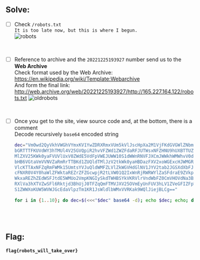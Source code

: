 ## Solve:

- [ ] Check `/robots.txt` <br>
	`It is too late now, but this is where I begun.`
	<br>
	![robots](https://user-images.githubusercontent.com/93029180/210171042-e723014c-26ad-427f-89cf-64469edc0c7e.png)


<br>

- [ ] Reference to archive and the `20221225193927` number send us to the **Web Archive**<br>
	Check format used by the Web Archive: https://en.wikipedia.org/wiki/Template:Webarchive <br>
	And form the final link: http://web.archive.org/web/20221225193927/http://165.227.164.122/robots.txt
	![oldrobots](https://user-images.githubusercontent.com/93029180/210171146-47dbd930-26b2-4641-a2c7-6984825743dc.png)


<br>

- [ ] Once you get to the site, view source code and, at the bottom, there is a comment <br>
	Decode recursively `base64` encoded string
	```bash
	dec="Vm0wd2QyVkhVWGhVYmxKV1YwZDRXRmxVUm5kVlJscHpXa2M1VjFKdGVGWlZNbmhQWVd4S2MxTnNX
	bGRTTTFKUVdWY3hTMUl4V25GVQpiR2hvVFZWd1ZWZFdaRFJUTWsxNFZHNU9hUXBTTUZwVVZtcEti
	MlZXV25KWk0yaFVUVlUxV0ZWdE5VdFpVWEJUWW10S1dWWnRNVFJXCmJWWkhWMWhvV0dKWVVsVlVW
	bHB6VGtaVmVVNVZaRmRrTTBKd1ZUQldTMlJzV2tkWk0yaHBDazFXV2xoWGExcHJWMGRLVmxkc1Zs
	VlcKTTAxNFZqRmFWMk15UmtsYVJuQldWMFZLVlZkWGVHdGlNV1JYV2tab2JGSXdXbFJEYXpGRlVX
	cFNXR0V4Y0haWlZFWktaREZrZFZGcwpjR2tLVW01Q2IxWnRjRWRWYlZaSFdraE9ZVkp0VWxOV01G
	WkxaREZhZEdWSFJtdE5WMUo2VmpKNGIySkdTWHBSYkVKRVlrVndWbFZ0CmVHOVdNa3BaWVVab1Yy
	RXlVa3hXTVZwSFl6Rktjd3BhUjJ0TFZqQmFTMVJXV25OVmEyUnFUV3hLV1ZVeGFIZFpWa3B6VTI1
	S1ZWWXoKUW5WVWJGcEdaVlpzTm1KR1JsWldlbWMxVVRKak9WQlJiejBLCg=="
	
	for i in {1..10}; do dec=$(<<<"$dec" base64 -d); echo $dec; echo; done
	```

<br><br>

## Flag:
**`flag{robots_will_take_over}`**
